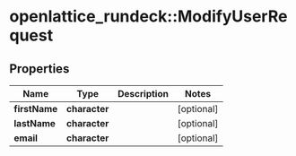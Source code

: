 # openlattice_rundeck::ModifyUserRequest

## Properties
Name | Type | Description | Notes
------------ | ------------- | ------------- | -------------
**firstName** | **character** |  | [optional] 
**lastName** | **character** |  | [optional] 
**email** | **character** |  | [optional] 


